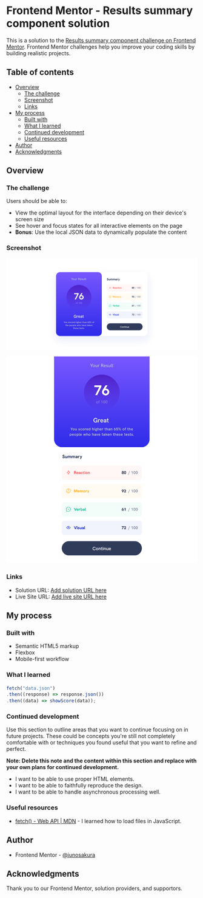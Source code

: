 # Frontend Mentor - Results summary component solution

This is a solution to the [Results summary component challenge on Frontend Mentor](https://www.frontendmentor.io/challenges/results-summary-component-CE_K6s0maV). Frontend Mentor challenges help you improve your coding skills by building realistic projects. 

## Table of contents

- [Overview](#overview)
  - [The challenge](#the-challenge)
  - [Screenshot](#screenshot)
  - [Links](#links)
- [My process](#my-process)
  - [Built with](#built-with)
  - [What I learned](#what-i-learned)
  - [Continued development](#continued-development)
  - [Useful resources](#useful-resources)
- [Author](#author)
- [Acknowledgments](#acknowledgments)

## Overview

### The challenge

Users should be able to:

- View the optimal layout for the interface depending on their device's screen size
- See hover and focus states for all interactive elements on the page
- **Bonus**: Use the local JSON data to dynamically populate the content

### Screenshot

![](./screenshot-desktop.png)

![](./screenshot-mobile.png)

### Links

<!--TODO-->

- Solution URL: [Add solution URL here](https://your-solution-url.com)
- Live Site URL: [Add live site URL here](https://your-live-site-url.com)

## My process

### Built with

- Semantic HTML5 markup
- Flexbox
- Mobile-first workflow

### What I learned

```js
fetch("data.json")
.then((response) => response.json())
.then((data) => showScore(data));
```

### Continued development

<!--TODO-->

Use this section to outline areas that you want to continue focusing on in future projects. These could be concepts you're still not completely comfortable with or techniques you found useful that you want to refine and perfect.

**Note: Delete this note and the content within this section and replace with your own plans for continued development.**

- I want to be able to use proper HTML elements.
- I want to be able to faithfully reproduce the design.
- I want to be able to handle asynchronous processing well.

### Useful resources

- [fetch() - Web API | MDN](https://developer.mozilla.org/ja/docs/Web/API/fetch) - I learned how to load files in JavaScript.

## Author

- Frontend Mentor - [@junosakura](https://www.frontendmentor.io/profile/junosakura)


## Acknowledgments

Thank you to our Frontend Mentor, solution providers, and supportors.
